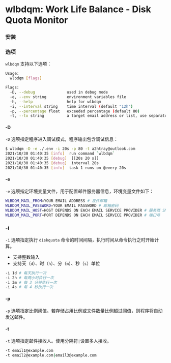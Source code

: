 wlbdqm: Work Life Balance - Disk Quota Monitor
======================

### 安装



### 选项

`wlbdqm` 支持以下选项：

```bash
Usage:
  wlbdqm [flags]

Flags:
  -D, --debug              used in debug mode
  -e, --env string         environment variables file
  -h, --help               help for wlbdqm
  -i, --interval string    time interval (default "12h")
  -p, --percentage float   exceeded percentage (default 80)
  -t, --to string          a target email address or list, use separator "|" (default "a2htray@outlook.com")
```

#### -D

`-D` 选项指定程序进入调试模式，程序输出包含调试信息：

```bash
$ wlbdqm -D -e ./.env -i 20s -p 80 -t a2htray@outlook.com
2021/10/30 01:40:35 [info]  run command `wlbdqm`
2021/10/30 01:40:35 [debug]  [[20s 20 s]]
2021/10/30 01:40:35 [debug]  interval 20s
2021/10/30 01:40:35 [info]  task 1 runs on @every 20s
```

#### -e

`-e` 选项指定环境变量文件，用于配置邮件服务器信息，环境变量文件如下：

```bash
WLBDQM_MAIL_FROM=YOUR EMAIL ADDRESS # 发件邮箱
WLBDQM_MAIL_PASSWORD=YOUR EMAIL PASSWORD # 邮箱密码
WLBDQM_MAIL_HOST=HOST DEPENDS ON EACH EMAIL SERVICE PROVIDER # 服务商 SMTP 地址
WLBDQM_MAIL_PORT=PORT DEPENDS ON EACH EMAIL SERVICE PROVIDER # 端口号
```

### -i

`-i` 选项指定执行 `diskquota` 命令的时间间隔，执行时间从命令执行之时开始计算。

* 支持整数输入
* 支持天（`d`）、时（`h`）、分（`m`）、秒（`s`）单位

```bash
-i 1d # 每天执行一次
-i 2h # 每两小时执行一次
-i 3m # 每 3 分钟执行一次
-i 4s # 每 4 秒执行一次
```

#### -p

`-p` 选项指定比例阈值。若存储占用比例或文件数量比例超过阈值，则程序将自动发送邮件。

#### -t

`-t` 选项指定邮件接收人。使用分隔符`|`设置多人接收。

```bash
-t email1@example.com
-t email2@example.com|email3@example.com
```



